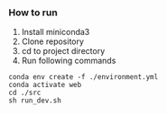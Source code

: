 ### How to run
1. Install miniconda3
2. Clone repository
3. cd to project directory
4. Run following commands

```
conda env create -f ./environment.yml
conda activate web
cd ./src
sh run_dev.sh
```
